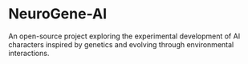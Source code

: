 # NeuroGene-AI
An open-source project exploring the experimental development of AI characters inspired by genetics and evolving through environmental interactions.
